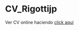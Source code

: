 # CV_Rigottijp
<p>Ver CV online haciendo <spam><a href="https://jprigotti.github.io/CV_Rigottijp/" target="_blank">click aquí</spam></p>
